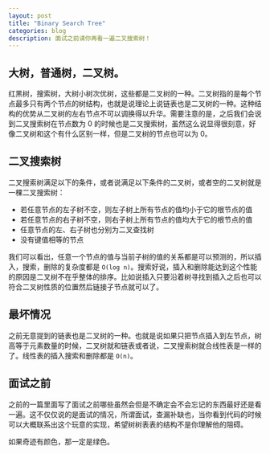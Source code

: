 ```yaml
---
layout: post
title: "Binary Search Tree"
categories: blog
description: 面试之前请你再看一遍二叉搜索树！
---
```


## 大树，普通树，二叉树。

红黑树，搜索树，大树小树次优树，这些都是二叉树的一种。二叉树指的是每个节点最多只有两个节点的树结构，也就是说理论上说链表也是二叉树的一种。这种结构的优势从二叉树的左右节点不可以调换得以升华。需要注意的是，之后我们会说到二叉搜索树在节点数为 0 的时候也是二叉搜索树，虽然这么说显得很刻意，好像二叉树和这个有什么区别一样，但是二叉树的节点也可以为 0。

## 二叉搜索树

二叉搜索树满足以下的条件，或者说满足以下条件的二叉树，或者空的二叉树就是一棵二叉搜索树：

- 若任意节点的左子树不空，则左子树上所有节点的值均小于它的根节点的值
- 若任意节点的右子树不空，则右子树上所有节点的值均大于它的根节点的值
- 任意节点的左、右子树也分别为二叉查找树
- 没有键值相等的节点

我们可以看出，任意一个节点的值与当前子树的值的关系都是可以预测的，所以插入，搜索，删除的复杂度都是 `O(log n)`。搜索好说，插入和删除能达到这个性能的原因是二叉树不在乎整体的排序。比如说插入只要沿着树寻找到插入之后也可以符合二叉树性质的位置然后链接子节点就可以了。

## 最坏情况

之前无意提到的链表也是二叉树的一种。也就是说如果只把节点插入到左节点，树高等于元素数量的时候，二叉树就和链表或者说，二叉搜索树就合线性表是一样的了。线性表的插入搜索和删除都是 `O(n)`。

## 面试之前

之前的一篇里面写了面试之前哪些虽然会但是不确定会不会忘记的东西最好还是看一遍。这不仅仅说的是面试的情况，所谓面试，查漏补缺也，当你看到代码的时候可以大概联系出这个玩意的实现，希望树树表表的结构不是你理解他的阻碍。

如果奇迹有颜色，那一定是绿色。
